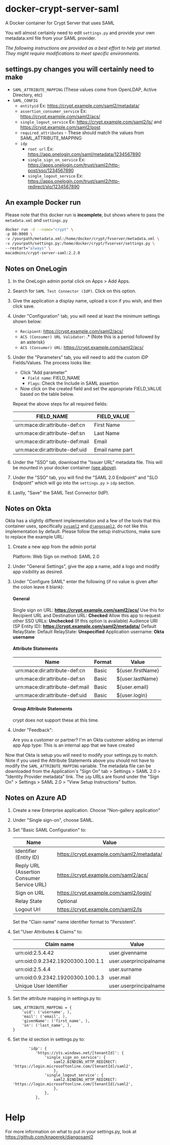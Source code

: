 # docker-crypt-server-saml
A Docker container for Crypt Server that uses SAML

You will almost certainly need to edit `settings.py` and provide your own metadata.xml file from your SAML provider.

_The following instructions are provided as a best effort to help get started. They might require modifications to meet specific environments._

## settings.py changes you will certainly need to make
- `SAML_ATTRIBUTE_MAPPING` (These values come from OpenLDAP, Active Directory, etc)
- `SAML_CONFIG`
  - `entityid` Ex: https://crypt.example.com/saml2/metadata/
  - `assertion_consumer_service` Ex: https://crypt.example.com/saml2/acs/
  - `single_logout_service` Ex: https://crypt.example.com/saml2/ls/ and https://crypt.example.com/saml2/post
  - `required_attributes` - These should match the values from SAML_ATTRIBUTE_MAPPING
  - `idp`
    - `root url` Ex: https://app.onelogin.com/saml/metadata/1234567890
    - `single_sign_on_service` Ex: https://apps.onelogin.com/trust/saml2/http-post/sso/1234567890
    - `single_logout_service` Ex: https://apps.onelogin.com/trust/saml2/http-redirect/slo/1234567890

## An example Docker run

Please note that this docker run is **incomplete**, but shows where to pass the `metadata.xml` and `settings.py`

```bash
docker run -d --name="crypt" \
-p 80:8000 \
-v /yourpath/metadata.xml:/home/docker/crypt/fvserver/metadata.xml \
-v /yourpath/settings.py:/home/docker/crypt/fvserver/settings.py \
--restart="always" \
macadmins/crypt-server-saml:2.2.0
```

## Notes on OneLogin
1. In the OneLogin admin portal click on Apps > Add Apps.
1. Search for `SAML Test Connector (IdP)`. Click on this option.
1. Give the application a display name, upload a icon if you wish, and then click save.
1. Under "Configuration" tab, you will need at least the minimum settings shown below:
    * `Recipient`: https://crypt.example.com/saml2/acs/
    * `ACS (Consumer) URL Validator`: .*  (Note this is a period followed by an asterisk)
    * `ACS (Consumer) URL`: https://crypt.example.com/saml2/acs/
1. Under the "Parameters" tab, you will need to add the custom iDP Fields/Values. The process looks like:
    * Click "Add parameter"
      - `Field name`: FIELD_NAME
      - `Flags`: Check the Include in SAML assertion
    * Now click on the created field and set the appropriate FIELD_VALUE based on the table below.

    Repeat the above steps for all required fields:

    | **FIELD_NAME** | **FIELD_VALUE**   |
    |-----------|--------------|
    | urn:mace:dir:attribute-def:cn   | First Name      |
    | urn:mace:dir:attribute-def:sn   | Last Name       |
    | urn:mace:dir:attribute-def:mail | Email           |
    | urn:mace:dir:attribute-def:uid  | Email name part |

1. Under the "SSO" tab, download the "Issuer URL" metadata file. This will be mounted in your docker container [(see above)](#an-example-docker-run).
1. Under the "SSO" tab, you will find the "SAML 2.0 Endpoint" and "SLO Endpoint" which will go into the `settings.py` > `idp` section.
1. Lastly, "Save" the SAML Test Connector (IdP).


## Notes on Okta
Okta has a slightly different implementation and a few of the tools that this container uses, specifically [`pysaml2`](https://github.com/rohe/pysaml2) and [`djangosaml2`](https://github.com/knaperek/djangosaml2), do not like this implementation by default. Please follow the setup instructions, make sure to replace the example URL:
1. Create a new app from the admin portal

    Platform: Web
    Sign on method: SAML 2.0

1. Under "General Settings", give the app a name, add a logo and modify app visibility as desired.
1. Under "Configure SAML" enter the following (if no value is given after the colon leave it blank):

    #### General

    Single sign on URL: **https://crypt.example.com/saml2/acs/**
    Use this for Recipient URL and Destination URL: **Checked**
    Allow this app to request other SSO URLs: **Unchecked** (If this option is available)
    Audience URI (SP Entity ID): **https://crypt.example.com/saml2/metadata/**
    Default RelayState:
    Default RelayState: **Unspecified**
    Application username: **Okta username**

    #### Attribute Statements

    | **Name** | **Format** | **Value** |
    |-----------|-----------|-----------|
    | urn:mace:dir:attribute-def:cn   | Basic | ${user.firstName} |
    | urn:mace:dir:attribute-def:sn   | Basic | ${user.lastName}  |
    | urn:mace:dir:attribute-def:mail | Basic | ${user.email}     |
    | urn:mace:dir:attribute-def:uid  | Basic | ${user.login}     |

    #### Group Attribute Statements

    crypt does not support these at this time.

1. Under "Feedback":

    Are you a customer or partner? I'm an Okta customer adding an internal app
    App type: This is an internal app that we have created

Now that Okta is setup you will need to modify your settings.py to match. Note if you used the Attribute Statements above you should not have to modify the `SAML_ATTRIBUTE_MAPPING` variable. The metadata file can be downloaded from the Application's "Sign On" tab > Settings > SAML 2.0 > "Identity Provider metadata" link. The `idp` URLs are found under the "Sign On" > Settings > SAML 2.0 > "View Setup Instructions" button.

## Notes on Azure AD
1. Create a new Enterprise application. Choose "Non-gallery application"
1. Under "Single sign-on", choose SAML.
1. Set "Basic SAML Configuration" to:

    | **Name** | **Value** |
    |----------|-----------|
    | Identifier (Entity ID)                     | https://crypt.example.com/saml2/metadata/ |
    | Reply URL (Assertion Consumer Service URL) | https://crypt.example.com/saml2/acs/      |
    | Sign on URL                                | https://crypt.example.com/saml2/login/    |
    | Relay State                                | Optional                                  |
    | Logout Url                                 | https://crypt.example.com/saml2/ls        |

    Set the "Clain name" name identifier format to "Persistent".

1. Set "User Attributes & Claims" to:

    | **Claim name** | **Value** |
    |----------------|-----------|
    | urn:oid:2.5.4.42                  | user.givenname         |
    | urn:oid:0.9.2342.19200300.100.1.1 | user.userprincipalname |
    | urn:oid:2.5.4.4                   | user.surname           |
    | urn:oid:0.9.2342.19200300.100.1.3 | user.mail              |
    | Unique User Identifier            | user.userprincipalname |

1. Set the attribute mapping in settings.py to:

    ```
    SAML_ATTRIBUTE_MAPPING = {
        'uid': ('username', ),
        'mail': ('email', ),
        'givenName': ('first_name', ),
        'sn': ('last_name', ),
    }
    ```
 1. Set the id section in settings.py to:

    ```
           'idp': {
              'https://sts.windows.net/[tenantId]': {
                  'single_sign_on_service': {
                      saml2.BINDING_HTTP_REDIRECT: 'https://login.microsoftonline.com/[tenantId]/saml2',
                      },
                  'single_logout_service': {
                      saml2.BINDING_HTTP_REDIRECT: 'https://login.microsoftonline.com/[tenantId]/saml2',
                      },
                  },
              },
    ```

# Help

For more information on what to put in your settings.py, look at https://github.com/knaperek/djangosaml2
